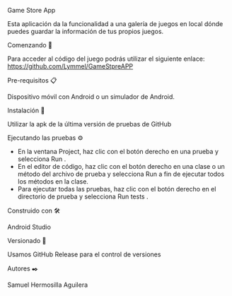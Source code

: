 Game Store App

Esta aplicación da la funcionalidad a una galería de juegos
en local dónde puedes guardar la información de tus propios 
juegos.



Comenzando 🚀

Para acceder al código del juego podrás utilizar el siguiente enlace:
https://github.com/Lymmel/GameStpreAPP



Pre-requisitos 📋

Dispositivo móvil con Android o un simulador de Android.


Instalación 🔧

Utilizar la apk de la última versión de pruebas de GitHub


Ejecutando las pruebas ⚙️

* En la ventana Project, haz clic con el botón derecho en una prueba y selecciona Run .
* En el editor de código, haz clic con el botón derecho en una clase o un método del archivo de prueba y selecciona Run  a fin de ejecutar todos los métodos en la clase.
* Para ejecutar todas las pruebas, haz clic con el botón derecho en el directorio de prueba y selecciona Run tests .

Construido con 🛠️

Android Studio



Versionado 📌

Usamos GitHub Release para el control de versiones



Autores ✒️

Samuel Hermosilla Aguilera

